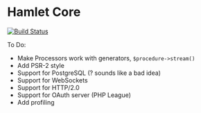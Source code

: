 Hamlet Core
===

[![Build Status](https://travis-ci.org/vasily-kartashov/hamlet-core.svg?branch=version-2.1)](https://travis-ci.org/vasily-kartashov/hamlet-core)

To Do:

* Make Processors work with generators, `$procedure->stream()`
* Add PSR-2 style
* Support for PostgreSQL (? sounds like a bad idea)
* Support for WebSockets
* Support for HTTP/2.0
* Support for OAuth server (PHP League)
* Add profiling

